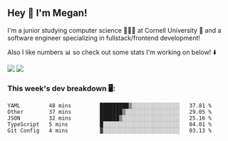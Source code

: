 ## Hey 👋 I'm Megan! 
I'm a junior studying computer science 👩🏻‍💻 at Cornell University 🐻 and a software engineer specializing in fullstack/frontend development!

Also I like numbers 📊 so check out some stats I'm working on below! ⬇️

<img src="https://github-readme-stats.meganyin13.vercel.app/api?username=meganyin13&show_icons=true&hide=stars&count_private=true" />

<img src="https://github-readme-stats.meganyin13.vercel.app/api/top-langs/?username=meganyin13&layout=compact&hide=Jupyter%20Notebook" />

### This week's dev breakdown 🖥:
<!--START_SECTION:waka-->
```text
YAML         48 mins         █████████▒░░░░░░░░░░░░░░░   37.81 % 
Other        37 mins         ███████▒░░░░░░░░░░░░░░░░░   29.05 % 
JSON         32 mins         ██████▒░░░░░░░░░░░░░░░░░░   25.16 % 
TypeScript   5 mins          █░░░░░░░░░░░░░░░░░░░░░░░░   04.01 % 
Git Config   4 mins          ▓░░░░░░░░░░░░░░░░░░░░░░░░   03.13 % 
```
<!--END_SECTION:waka-->
